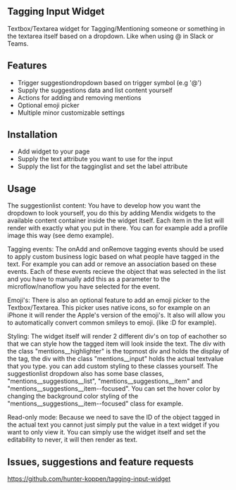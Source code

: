 ## Tagging Input Widget
Textbox/Textarea widget for Tagging/Mentioning someone or something in the textarea itself based on a dropdown. Like when using @ in Slack or Teams.

## Features
- Trigger suggestiondropdown based on trigger symbol (e.g '@')
- Supply the suggestions data and list content yourself
- Actions for adding and removing mentions
- Optional emoji picker
- Multiple minor customizable settings

## Installation
- Add widget to your page
- Supply the text attribute you want to use for the input
- Supply the list for the tagginglist and set the label attribute

## Usage
The suggestionlist content:
You have to develop how you want the dropdown to look yourself, you do this by adding Mendix widgets to the available content container inside the widget itself. Each item in the list will render with exactly what you put in there. You can for example add a profile image this way (see demo example).

Tagging events:
The onAdd and onRemove tagging events should be used to apply custom business logic based on what people have tagged in the text. For example you can add or remove an association based on these events. Each of these events recieve the object that was selected in the list and you have to manually add this as a parameter to the microflow/nanoflow you have selected for the event.

Emoji's:
There is also an optional feature to add an emoji picker to the Textbox/Textarea. This picker uses native icons, so for example on an iPhone it will render the Apple's version of the emoji's. It also will allow you to automatically convert common smileys to emoji. (like :D for example).

Styling:
The widget itself will render 2 different div's on top of eachother so that we can style how the tagged item will look inside the text. The div with the class "mentions__highlighter" is the topmost div and holds the display of the tag, the div with the class "mentions__input" holds the actual textvalue that you type. you can add custom styling to these classes yourself. The suggestionlist dropdown also has some base classes, "mentions__suggestions__list", "mentions__suggestions__item" and "mentions__suggestions__item--focused". You can set the hover color by changing the background color styling of the "mentions__suggestions__item--focused" class for example.

Read-only mode:
Because we need to save the ID of the object tagged in the actual text you cannot just simply put the value in a text widget if you want to only view it. You can simply use the widget itself and set the editability to never, it will then render as text.

## Issues, suggestions and feature requests
https://github.com/hunter-koppen/tagging-input-widget